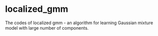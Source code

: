 # localized_gmm
The codes of localized gmm - an algorithm for learning Gaussian mixture model with large number of components.
